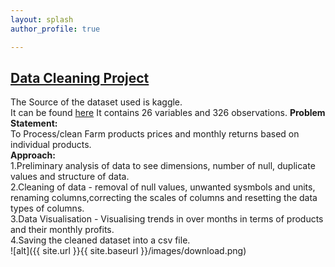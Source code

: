 ```yaml
---
layout: splash
author_profile: true

---
```

## [Data Cleaning Project](https://github.com/andyias/DataCleaning-Projects/blob/master/Agricultural_raw_mat.ipynb)
The Source of the dataset used is kaggle.<br>It can be found [here](https://www.kaggle.com/kianwee/agricultural-raw-material-prices-19902020)
It contains 26 variables and 326 observations.
**Problem Statement:**<br>
To Process/clean Farm products prices and monthly returns based on individual products.<br>
**Approach:**<br>
 1.Preliminary analysis of data to see dimensions, number of null, duplicate values and structure of data.<br>
 2.Cleaning of data - removal of null values, unwanted sysmbols and units, renaming columns,correcting the scales of columns and resetting the    data types of columns.<br>
 3.Data Visualisation - Visualising trends in over months in terms of products and their monthly profits.<br>
 4.Saving the cleaned dataset into a csv file.<br>
![alt]({{ site.url }}{{ site.baseurl }}/images/download.png)